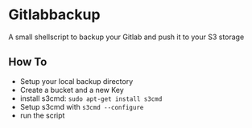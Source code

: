 # Gitlabbackup
A small shellscript to backup your Gitlab and push it to your S3 storage
## How To
- Setup your local backup directory
- Create a bucket and a new Key
- install s3cmd: `sudo apt-get install s3cmd`
- Setup s3cmd with `s3cmd --configure`
- run the script
